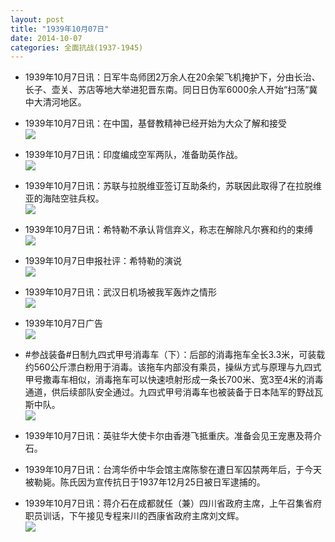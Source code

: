 ```yaml
---
layout: post
title: "1939年10月07日"
date: 2014-10-07
categories: 全面抗战(1937-1945)
---
```


<meta name="referrer" content="no-referrer" />

- 1939年10月7日讯：日军牛岛师团2万余人在20余架飞机掩护下，分由长治、长子、壶关、苏店等地大举进犯晋东南。同日日伪军6000余人开始“扫荡”冀中大清河地区。 

- 1939年10月7日讯：在中国，基督教精神已经开始为大众了解和接受 <br/><img src="https://ww2.sinaimg.cn/large/aca367d8jw1el2znt8zmrj20600d075d.jpg" />

- 1939年10月7日讯：印度编成空军两队，准备助英作战。 <br/><img src="https://ww4.sinaimg.cn/large/aca367d8jw1el2xxi706tj209q06udgo.jpg" />

- 1939年10月7日讯：苏联与拉脱维亚签订互助条约，苏联因此取得了在拉脱维亚的海陆空驻兵权。 <br/><img src="https://ww4.sinaimg.cn/large/aca367d8jw1el2w6n4ds1j20nl0kmai5.jpg" />

- 1939年10月7日讯：希特勒不承认背信弃义，称志在解除凡尔赛和约的束缚 <br/><img src="https://ww2.sinaimg.cn/large/aca367d8jw1el2ugqrfggj203g0cvwez.jpg" />

- 1939年10月7日申报社评：希特勒的演说 <br/><img src="https://ww2.sinaimg.cn/large/aca367d8jw1el2lsg1pfmj20m611zh6z.jpg" />

- 1939年10月7日讯：武汉日机场被我军轰炸之情形 <br/><img src="https://ww3.sinaimg.cn/large/aca367d8jw1el2gl5knvmj206y068q3e.jpg" />

- 1939年10月7日广告 <br/><img src="https://ww4.sinaimg.cn/large/aca367d8jw1el2ev1jrsgj20710kiwg3.jpg" />

- #参战装备#日制九四式甲号消毒车（下）：后部的消毒拖车全长3.3米，可装载约560公斤漂白粉用于消毒。该拖车内部没有乘员，操纵方式与原理与九四式甲号撒毒车相似，消毒拖车可以快速喷射形成一条长700米、宽3至4米的消毒通道，供后续部队安全通过。九四式甲号消毒车也被装备于日本陆军的野战瓦斯中队。 <br/><img src="https://ww2.sinaimg.cn/large/aca367d8jw1el2d4ccgiuj20m10auacj.jpg" />

- 1939年10月7日讯：英驻华大使卡尔由香港飞抵重庆。准备会见王宠惠及蒋介石。 

- 1939年10月7日讯：台湾华侨中华会馆主席陈黎在遭日军囚禁两年后，于今天被勒毙。陈氏因为宣传抗日于1937年12月25日被日军逮捕的。 

- 1939年10月7日讯：蒋介石在成都就任（兼）四川省政府主席，上午召集省府职员训话，下午接见专程来川的西康省政府主席刘文辉。 <br/><img src="https://ww3.sinaimg.cn/large/aca367d8jw1el27wr0ri6j20d008nt9i.jpg" />

